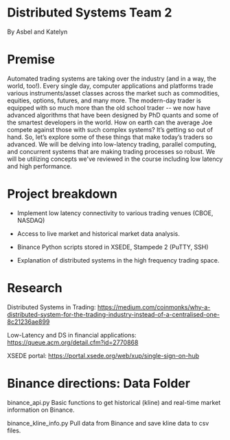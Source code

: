 # Distributed Systems Team 2
By Asbel and Katelyn 

# Premise
Automated trading systems are taking over the industry (and in a way, the world, too!). Every single day, computer applications and platforms trade various instruments/asset classes across the market such as commodities, equities, options, futures, and many more. The modern-day trader is equipped with so much more than the old school trader -- we now have advanced algorithms that have been designed by PhD quants and some of the smartest developers in the world. How on earth can the average Joe compete against those with such complex systems? It’s getting so out of hand. So, let’s explore some of these things that make today’s traders so advanced. We will be delving into low-latency trading, parallel computing, and concurrent systems that are making trading processes so robust. We will be utilizing concepts we've reviewed in the course including low latency and high performance.  


# Project breakdown 
* Implement low latency connectivity to various trading venues (CBOE, NASDAQ)

* Access to live market and historical market data analysis.

* Binance Python scripts stored in XSEDE, Stampede 2 (PuTTY, SSH)

* Explanation of distributed systems in the high frequency trading space. 
  
# Research
Distributed Systems in Trading: 
https://medium.com/coinmonks/why-a-distributed-system-for-the-trading-industry-instead-of-a-centralised-one-8c21236ae899 

Low-Latency and DS in financial applications: 
https://queue.acm.org/detail.cfm?id=2770868 

XSEDE portal:
https://portal.xsede.org/web/xup/single-sign-on-hub


# Binance directions: Data Folder
binance_api.py
Basic functions to get historical (kline) and real-time market information on Binance.

binance_kline_info.py
Pull data from Binance and save kline data to csv files.

